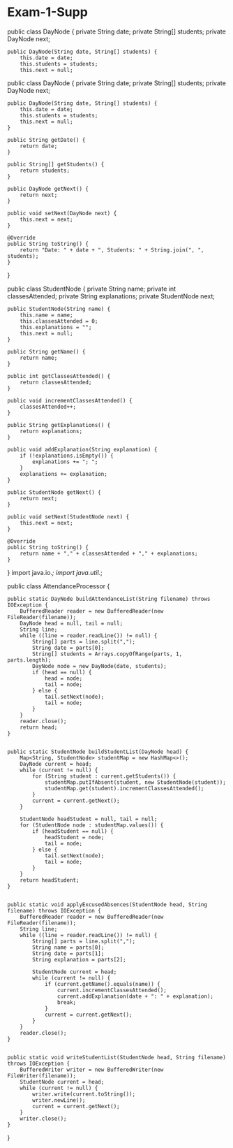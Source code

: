 # Exam-1-Supp
public class DayNode {
    private String date;
    private String[] students;
    private DayNode next;

    public DayNode(String date, String[] students) {
        this.date = date;
        this.students = students;
        this.next = null;

public class DayNode {
    private String date;
    private String[] students;
    private DayNode next;

    public DayNode(String date, String[] students) {
        this.date = date;
        this.students = students;
        this.next = null;
    }

    public String getDate() {
        return date;
    }

    public String[] getStudents() {
        return students;
    }

    public DayNode getNext() {
        return next;
    }

    public void setNext(DayNode next) {
        this.next = next;
    }

    @Override
    public String toString() {
        return "Date: " + date + ", Students: " + String.join(", ", students);
    }
}

public class StudentNode {
    private String name;
    private int classesAttended;
    private String explanations;
    private StudentNode next;

    public StudentNode(String name) {
        this.name = name;
        this.classesAttended = 0;
        this.explanations = "";
        this.next = null;
    }

    public String getName() {
        return name;
    }

    public int getClassesAttended() {
        return classesAttended;
    }

    public void incrementClassesAttended() {
        classesAttended++;
    }

    public String getExplanations() {
        return explanations;
    }

    public void addExplanation(String explanation) {
        if (!explanations.isEmpty()) {
            explanations += "; ";
        }
        explanations += explanation;
    }

    public StudentNode getNext() {
        return next;
    }

    public void setNext(StudentNode next) {
        this.next = next;
    }

    @Override
    public String toString() {
        return name + "," + classesAttended + "," + explanations;
    }
}
import java.io.*;
import java.util.*;


public class AttendanceProcessor {

   
    public static DayNode buildAttendanceList(String filename) throws IOException {
        BufferedReader reader = new BufferedReader(new FileReader(filename));
        DayNode head = null, tail = null;
        String line;
        while ((line = reader.readLine()) != null) {
            String[] parts = line.split(",");
            String date = parts[0];
            String[] students = Arrays.copyOfRange(parts, 1, parts.length);
            DayNode node = new DayNode(date, students);
            if (head == null) {
                head = node;
                tail = node;
            } else {
                tail.setNext(node);
                tail = node;
            }
        }
        reader.close();
        return head;
    }

    
    public static StudentNode buildStudentList(DayNode head) {
        Map<String, StudentNode> studentMap = new HashMap<>();
        DayNode current = head;
        while (current != null) {
            for (String student : current.getStudents()) {
                studentMap.putIfAbsent(student, new StudentNode(student));
                studentMap.get(student).incrementClassesAttended();
            }
            current = current.getNext();
        }

        StudentNode headStudent = null, tail = null;
        for (StudentNode node : studentMap.values()) {
            if (headStudent == null) {
                headStudent = node;
                tail = node;
            } else {
                tail.setNext(node);
                tail = node;
            }
        }
        return headStudent;
    }

   
    public static void applyExcusedAbsences(StudentNode head, String filename) throws IOException {
        BufferedReader reader = new BufferedReader(new FileReader(filename));
        String line;
        while ((line = reader.readLine()) != null) {
            String[] parts = line.split(",");
            String name = parts[0];
            String date = parts[1];
            String explanation = parts[2];

            StudentNode current = head;
            while (current != null) {
                if (current.getName().equals(name)) {
                    current.incrementClassesAttended();
                    current.addExplanation(date + ": " + explanation);
                    break;
                }
                current = current.getNext();
            }
        }
        reader.close();
    }

   
    public static void writeStudentList(StudentNode head, String filename) throws IOException {
        BufferedWriter writer = new BufferedWriter(new FileWriter(filename));
        StudentNode current = head;
        while (current != null) {
            writer.write(current.toString());
            writer.newLine();
            current = current.getNext();
        }
        writer.close();
    }
}
